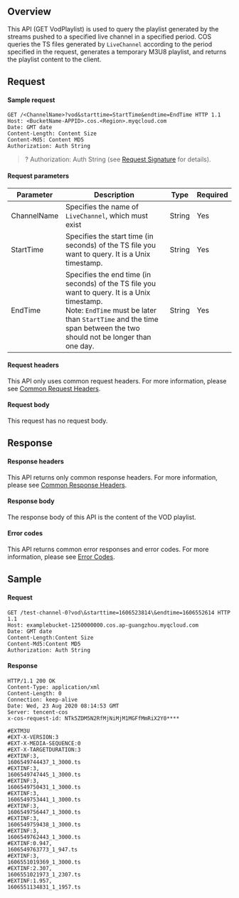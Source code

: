 ## Overview

This API (GET VodPlaylist) is used to query the playlist generated by the streams pushed to a specified live channel in a specified period. COS queries the TS files generated by `LiveChannel` according to the period specified in the request, generates a temporary M3U8 playlist, and returns the playlist content to the client.

## Request

#### Sample request

```plaintext
GET /<ChannelName>?vod&starttime=StartTime&endtime=EndTime HTTP 1.1
Host: <BucketName-APPID>.cos.<Region>.myqcloud.com
Date: GMT date
Content-Length: Content Size
Content-Md5: Content MD5
Authorization: Auth String

```

>? Authorization: Auth String (see [Request Signature](https://intl.cloud.tencent.com/document/product/436/7778) for details).


#### Request parameters

| Parameter | Description | Type | Required |
| ----------- | ------------------------------------------------------------ | ------ | :------- |
| ChannelName | Specifies the name of `LiveChannel`, which must exist | String | Yes |
| StartTime | Specifies the start time (in seconds) of the TS file you want to query. It is a Unix timestamp. | String | Yes |
| EndTime | Specifies the end time (in seconds) of the TS file you want to query. It is a Unix timestamp.<br/>Note: `EndTime` must be later than `StartTime` and the time span between the two should not be longer than one day. | String | Yes |



#### Request headers

This API only uses common request headers. For more information, please see [Common Request Headers](https://intl.cloud.tencent.com/document/product/436/7728).

#### Request body

This request has no request body.

## Response

#### Response headers

This API returns only common response headers. For more information, please see [Common Response Headers](https://intl.cloud.tencent.com/document/product/436/7729).

#### Response body

The response body of this API is the content of the VOD playlist.

#### Error codes

This API returns common error responses and error codes. For more information, please see [Error Codes](https://intl.cloud.tencent.com/document/product/436/7730).



## Sample

#### Request

```plaintext
GET /test-channel-0?vod\&starttime=1606523814\&endtime=1606552614 HTTP 1.1
Host: examplebucket-1250000000.cos.ap-guangzhou.myqcloud.com
Date: GMT date
Content-Length:Content Size
Content-Md5:Content MD5
Authorization: Auth String

```

#### Response

```plaintext
HTTP/1.1 200 OK
Content-Type: application/xml
Content-Length: 0
Connection: keep-alive
Date: Wed, 23 Aug 2020 08:14:53 GMT
Server: tencent-cos
x-cos-request-id: NTk5ZDM5N2RfMjNiMjM1MGFfMmRiX2Y0****

#EXTM3U
#EXT-X-VERSION:3
#EXT-X-MEDIA-SEQUENCE:0
#EXT-X-TARGETDURATION:3
#EXTINF:3,
1606549744437_1_3000.ts
#EXTINF:3,
1606549747445_1_3000.ts
#EXTINF:3,
1606549750431_1_3000.ts
#EXTINF:3,
1606549753441_1_3000.ts
#EXTINF:3,
1606549756447_1_3000.ts
#EXTINF:3,
1606549759438_1_3000.ts
#EXTINF:3,
1606549762443_1_3000.ts
#EXTINF:0.947,
1606549763773_1_947.ts
#EXTINF:3,
1606551019369_1_3000.ts
#EXTINF:2.307,
1606551021973_1_2307.ts
#EXTINF:1.957,
1606551134831_1_1957.ts
```
